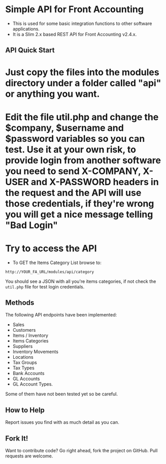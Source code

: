 # Simple API for Front Accounting

* This is used for some basic integration functions to other software applications.
* It is a Slim 2.x based REST API for Front Accounting v2.4.x.

## API Quick Start

# Just copy the files into the modules directory under a folder called "api" or anything you want.
# Edit the file util.php and change the $company, $username and $password variables so you can test. Use it at your own risk, to provide login from another software you need to send X-COMPANY, X-USER and X-PASSWORD headers in the request and the API will use those credentials, if they're wrong you will get a nice message telling "Bad Login"
# Try to access the API

* To GET the Items Category List browse to:
````
http://YOUR_FA_URL/modules/api/category
````
You should see a JSON with all you're items categories, if not check the `util.php` file for test login credentials.

## Methods

The following API endpoints have been implemented:

- Sales
- Customers
- Items / Inventory
- Items Categories
- Suppliers
- Inventory Movements
- Locations
- Tax Groups
- Tax Types
- Bank Accounts
- GL Accounts
- GL Account Types.

Some of them have not been tested yet so be careful.

## How to Help

Report issues you find with as much detail as you can.

## Fork It!
Want to contribute code? Go right ahead, fork the project on GitHub. Pull requests are welcome.

